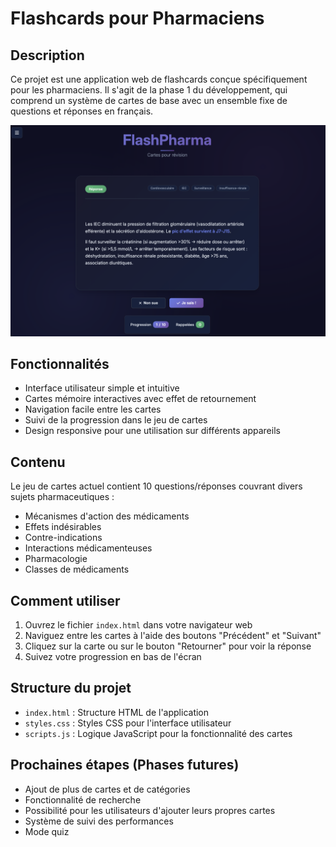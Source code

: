 # Flashcards pour Pharmaciens

## Description
Ce projet est une application web de flashcards conçue spécifiquement pour les pharmaciens. Il s'agit de la phase 1 du développement, qui comprend un système de cartes de base avec un ensemble fixe de questions et réponses en français.

![flashcards_screen.png](flashcards_screen.png)

## Fonctionnalités
- Interface utilisateur simple et intuitive
- Cartes mémoire interactives avec effet de retournement
- Navigation facile entre les cartes
- Suivi de la progression dans le jeu de cartes
- Design responsive pour une utilisation sur différents appareils

## Contenu
Le jeu de cartes actuel contient 10 questions/réponses couvrant divers sujets pharmaceutiques :
- Mécanismes d'action des médicaments
- Effets indésirables
- Contre-indications
- Interactions médicamenteuses
- Pharmacologie
- Classes de médicaments

## Comment utiliser
1. Ouvrez le fichier `index.html` dans votre navigateur web
2. Naviguez entre les cartes à l'aide des boutons "Précédent" et "Suivant"
3. Cliquez sur la carte ou sur le bouton "Retourner" pour voir la réponse
4. Suivez votre progression en bas de l'écran

## Structure du projet
- `index.html` : Structure HTML de l'application
- `styles.css` : Styles CSS pour l'interface utilisateur
- `scripts.js` : Logique JavaScript pour la fonctionnalité des cartes

## Prochaines étapes (Phases futures)
- Ajout de plus de cartes et de catégories
- Fonctionnalité de recherche
- Possibilité pour les utilisateurs d'ajouter leurs propres cartes
- Système de suivi des performances
- Mode quiz
